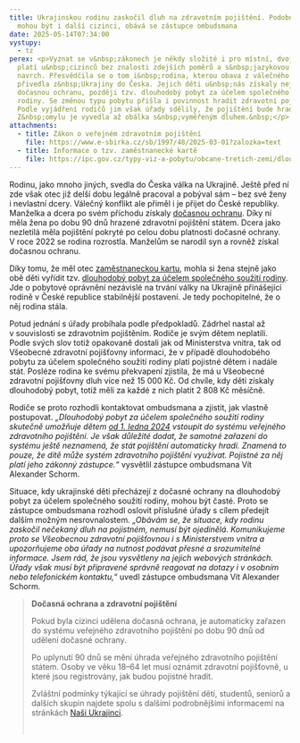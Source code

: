 ```yaml
---
title: Ukrajinskou rodinu zaskočil dluh na zdravotním pojištění. Podobně na tom
  mohou být i další cizinci, obává se zástupce ombudsmana
date: 2025-05-14T07:34:00
vystupy:
  - tz
perex: <p>Vyznat se v&nbsp;zákonech je někdy složité i pro místní, dvojnásob to
  platí u&nbsp;cizinců bez znalosti zdejších poměrů a s&nbsp;jazykovou bariérou
  navrch. Přesvědčila se o tom i&nbsp;rodina, kterou obava z válečného konfliktu
  přivedla z&nbsp;Ukrajiny do Česka. Jejich děti u&nbsp;nás získaly nejprve
  dočasnou ochranu, později tzv. dlouhodobý pobyt za účelem společného soužití
  rodiny. Se změnou typu pobytu přišla i povinnost hradit zdravotní pojištění.
  Podle vyjádření rodičů jim však úřady sdělily, že pojištění bude hradit stát.
  Z&nbsp;omylu je vyvedla až obálka s&nbsp;vyměřeným dluhem.&nbsp;</p>
attachments:
  - title: Zákon o veřejném zdravotním pojištění
    file: https://www.e-sbirka.cz/sb/1997/48/2025-03-01?zalozka=text
  - title: Informace o tzv. zaměstnanecké kartě
    file: https://ipc.gov.cz/typy-viz-a-pobytu/obcane-tretich-zemi/dlouhodobe-pobyty/zamestnanecka-karta/
---
```

<p>Rodinu, jako mnoho jiných, svedla do Česka válka na Ukrajině. Ještě před ní zde však otec již delší dobu legálně pracoval a pobýval sám – bez své ženy i nevlastní dcery. Válečný konflikt ale přiměl i je přijet do&nbsp;České republiky. Manželka a dcera po svém příchodu získaly 
<a href="https://ipc.gov.cz/docasna-ochrana/">dočasnou ochranu</a>.&nbsp;Díky ní měla žena po dobu 90 dnů hrazené zdravotní pojištění státem. Dcera jako nezletilá měla pojištění pokryté po celou dobu platnosti dočasné ochrany. V&nbsp;roce 2022 se rodina rozrostla. Manželům se narodil syn a&nbsp;rovněž získal dočasnou ochranu.&nbsp;</p>
<p>Díky tomu, že měl otec 
<a href="https://ipc.gov.cz/typy-viz-a-pobytu/obcane-tretich-zemi/dlouhodobe-pobyty/zamestnanecka-karta/">zaměstnaneckou kartu</a>, mohla si žena stejně jako obě děti vyřídit tzv. 
<a href="https://ipc.gov.cz/typy-viz-a-pobytu/obcane-tretich-zemi/dlouhodobe-pobyty/povoleni-k-dlouhodobemu-pobytu-za-ucelem-spolecneho-souziti-rodiny/">dlouhodobý pobyt za účelem společného soužití rodiny</a>. Jde o pobytové oprávnění nezávislé na trvání války na Ukrajině přinášející rodině v&nbsp;České republice stabilnější postavení. Je tedy pochopitelné, že o něj rodina stála.</p>
<p>Potud jednání s&nbsp;úřady probíhala podle předpokladů. Zádrhel nastal až v&nbsp;souvislosti se&nbsp;zdravotním pojištěním. Rodiče je svým dětem neplatili. Podle svých slov totiž opakovaně dostali jak od Ministerstva vnitra, tak od Všeobecné zdravotní pojišťovny informaci, že v&nbsp;případě dlouhodobého pobytu za účelem společného soužití rodiny platí pojistné dětem i nadále stát. Posléze rodina ke svému překvapení zjistila, že má u Všeobecné zdravotní pojišťovny dluh více než 15&nbsp;000 Kč. Od chvíle, kdy děti získaly dlouhodobý pobyt, totiž měli za každé z&nbsp;nich platit 2 808 Kč měsíčně.&nbsp;</p>
<p>Rodiče se proto rozhodli kontaktovat ombudsmana a zjistit, jak vlastně postupovat.
<i> „Dlouhodobý pobyt za účelem společného soužití rodiny skutečně umožňuje dětem </i>
<a href="https://www.vzp.cz/o-nas/aktuality/vzp-cr-je-pripravena-od-1-1-2024-pojistovat-deti-cizincu">
<i>od 1. ledna 2024</i></a>
<i> vstoupit do systému veřejného zdravotního pojištění. Je však důležité dodat, že samotné zařazení do systému ještě neznamená, že stát pojištění automaticky hradí. Znamená to pouze, že dítě může systém zdravotního pojištění využívat. Pojistné za něj platí jeho zákonný zástupce.“</i> vysvětlil zástupce ombudsmana Vít Alexander Schorm.</p>
<p>Situace, kdy ukrajinské děti přecházejí z&nbsp;dočasné ochrany na dlouhodobý pobyt za účelem společného soužití rodiny, mohou být časté. Proto se zástupce ombudsmana rozhodl oslovit příslušné úřady s&nbsp;cílem předejít dalším možným nesrovnalostem. 
<i>„Obávám se, že situace, kdy rodinu zaskočil nečekaný dluh na pojistném, nemusí být ojedinělá. Komunikujeme proto se&nbsp;Všeobecnou zdravotní pojišťovnou i s&nbsp;Ministerstvem vnitra a upozorňujeme oba úřady na nutnost podávat přesné a srozumitelné informace. Jsem rád, že jsou vysvětleny na jejich webových stránkách. Úřady však musí být připravené správně reagovat na dotazy i v&nbsp;osobním nebo telefonickém kontaktu,</i>“ uvedl zástupce ombudsmana Vít Alexander Schorm.</p>
<blockquote>
<p>
<strong>Dočasná ochrana a zdravotní pojištění</strong></p>
<p>Pokud byla cizinci udělena dočasná ochrana, je automaticky zařazen do systému veřejného zdravotního pojištění po dobu 90 dnů od udělení dočasné ochrany.</p>
<p>Po uplynutí 90 dnů se mění úhrada veřejného zdravotního pojištění státem. Osoby ve věku 18–64 let musí oznámit zdravotní pojišťovně, u které jsou registrovány, jak budou pojistné hradit.</p>
<p>Zvláštní podmínky týkající se úhrady pojištění dětí, studentů, seniorů a dalších skupin najdete spolu s&nbsp;dalšími podrobnějšími informacemi na stránkách 
<a href="https://www.nasiukrajinci.cz/cs/zdravotni-pojisteni">Naši Ukrajinci</a>.</p>
<p>&nbsp;</p></blockquote>
